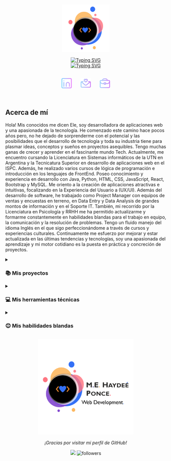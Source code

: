
<p align='center'><a href='https://github.com/hechizera10'><img width="150px" alt="Logo" title="Logo" src='https://github.com/hechizera10/hechizera10/blob/main/sources/logo%204002.png'></a></p>

<div align=center>
  <a href="https://git.io/typing-svg"><img src="https://readme-typing-svg.demolab.com?font=Poppins&weight=600&size=35&duration=10000&pause=1000000000000000000000000000000000000000000000000000000000000000000000000000000000000000000000000000000000000&color=0A3D6E&center=true&vCenter=true&width=600&height=40&lines=Mar%C3%ADa+Elena+Hayde%C3%A9+Ponce" alt="Typing SVG" /></a>
</div>

   <div align=center>
<a href="https://git.io/typing-svg"><img src="https://readme-typing-svg.demolab.com?font=Poppins&weight=600&size=25&pause=2000&color=9C2389&center=true&vCenter=true&width=600&height=35&lines=%3C Desarrolladora+Web+Fullstack %3E;%3C Trabajo+Colaborativo %3E; 💗" alt="Typing SVG" /></a> 
</div>
  &#8287;&#8287;&#8287;&#8287;&#8287;

<p align="center">
      <a href="PATH"><img width="32px" alt="LinkedIn" title="LinkedIn" src="https://github.com/hechizera10/hechizera10/blob/main/sources/linkedin.png"></a>
  &#8287;&#8287;&#8287;&#8287;&#8287;
    <a href="PATH"><img width="32px" alt="Email" title="Email" src="https://github.com/hechizera10/hechizera10/blob/main/sources/email.png"/></a>
  &#8287;&#8287;&#8287;&#8287;&#8287;
    <a href="path" alt="Portfolio" title="Portfolio"><img width="32px" src="https://github.com/hechizera10/hechizera10/blob/main/sources/portfolio.png"/> </a>
</p>

<div >
<br>
 
## Acerca de mí

Hola! Mis conocidos me dicen Ele, soy desarrolladora de aplicaciones web y una apasionada de la tecnología. He comenzado este camino hace pocos años pero, no he dejado de sorprenderme con el potencial y las posibilidades que el desarrollo de tecnología y toda su industria tiene para plasmar ideas, conceptos y sueños en proyectos asequibles. Tengo muchas ganas de crecer y aprender en el fascinante mundo Tech.
Actualmente, me encuentro cursando la Licenciatura en Sistemas informáticos de la UTN en Argentina y la Tecnicatura Superior en desarrollo de aplicaciones web en el ISPC.
Además, he realizado varios cursos de lógica de programación e introducción en los lenguajes de FrontEnd. Poseo conocimiento y experiencia en desarrollo con Java, Python, HTML, CSS, JavaScript, React, Bootstrap y MySQL. Me oriento a la creación de aplicaciones atractivas e intuitivas, focalizando en la Experiencia del Usuario a (UX/UI). 
Además del desarrollo de software, he trabajado como Project Manager con equipos de ventas y encuestas en terreno, en Data Entry y Data Analysis de grandes montos de información y en el Soporte IT.
También, mi recorrido por la Licenciatura en Psicología y RRHH me ha permitido actualizarme y formarme constantemente en habilidades blandas para el trabajo en equipo, la comunicación y la resolución de problemas. Tengo un fluido manejo del idioma Inglés en el que sigo perfeccionándome a través de cursos y experiencias culturales. 
Continuamente me esfuerzo por mejorar y estar actualizada en las últimas tendencias y tecnologías, soy una apasionada del aprendizaje y mi motor cotidiano es la puesta en práctica y concreción de proyectos.

</div>

<details> 
  <summary><h3>📚 Mis proyectos </h3></summary>

  <div align="center">
    <a href=>
      <img width="278" src="&bg_color=754731&title_color=FCD757&hide_border=true&icon_color=F8D866&show_icons=false">
    </a>
   <a href=>
      <img width="278" src="&bg_color=754731&title_color=FCD757&hide_border=true&icon_color=F8D866&show_icons=false">
    </a>
   <a href=>
      <img width="278" src="&bg_color=754731&title_color=FCD757&hide_border=true&icon_color=F8D866&show_icons=false">
    </a>
   <a href=>
      <img width="278" src="&bg_color=754731&title_color=FCD757&hide_border=true&icon_color=F8D866&show_icons=false">
    </a>

  </div> 

#
</details>


<details>

<summary><h3>💻 Mis herramientas técnicas</h3></summary>

<h4>💙 Lenguajes de programación:</h4> 
  <ul>
    <li>HTML </li>
    <li>CSS </li>
    <li>JavaScript </li>
    <li>TypeScript </li>
    <li>Python </li>
    <li>Java</li>
  </ul>
<h4>💜 Librerías:</h4> 
  <ul>
    <li>Bootstrap</li>
    <li>Sass</li>
  </ul>
<h4>💛 Frameworks:</h4> 
  <ul>
    <li>ReactJS </li>
    <li>NodeJS </li>
    <li>Express </li>
    <li>NextJS </li>
    <li>Angular</li>
  </ul>
<h4>💚 Bases de datos:</h4> 
<ul>
  <li>MongoDB </li>
  <li>MySQL</li>
</ul>

#
</details>

<details>

<summary><h3>😊 Mis habilidades blandas</h3></summary>

<h4>✨ Proactividad: </h4> Soy una entusiasta para proponer ideas y diferentes acercamientos a la resolución de problemas. Trato de aprovechar cada oportunidad para mejorar mis habilidades y colaborar con mi equipo.

<h4>✨ Amor por el aprendizaje: </h4>
      Me apasiona aprender, no sólo sobre mi carrera, sino ¡Sobre todo! Cuando tengo un tiempito libre, trato de aprovecharlo para hacer cursos y aprender sobre diferentes habilidades, tareas, oficios.

<h4>✨ Colaboración: </h4>
      Creo firmemente en el poder del trabajo en equipo, siepre trato de adaptarme a los diferentes formatos de trabajo y aportar sinérgicamente desde mi lugar. 

<h4>✨ Resolución de problemas: </h4>
      Me encanta enfrentarme desafíos lógicos y técnicos y sobre todo ¡Solucionarlos desde distintos enfoques!


#
</details>


<p align='center'><img width="300px" alt="Firma" title="Firma" src='https://github.com/hechizera10/hechizera10/blob/main/sources/logo%20400.png'></p>

<p align=center ><em>¡Gracias por visitar mi perfil de GitHub!</em></p> 


<div align=center>

![](https://komarev.com/ghpvc/?username=hechizera10&style=for-the-badge&color=orange)
<img alt="followers" title="Follow me on Github" src="https://custom-icon-badges.demolab.com/github/followers/hechizera10?color=7c007c&labelColor=555555&style=for-the-badge&logo=person-add&label=Follow&logoColor=white"/></a>


</div>

